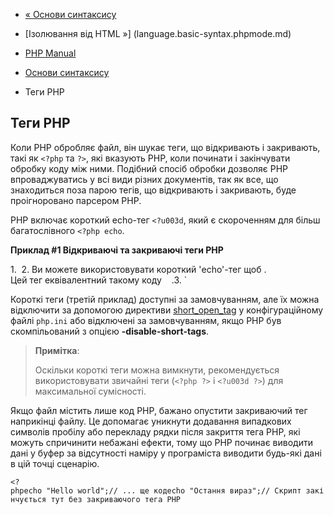 - [« Основи синтаксису](language.basic-syntax.md)
- [Ізолювання від HTML »] (language.basic-syntax.phpmode.md)

- [PHP Manual](index.md)
- [Основи синтаксису](language.basic-syntax.md)
- Теги PHP

## Теги PHP

Коли PHP обробляє файл, він шукає теги, що відкривають і закривають,
такі як `<?php` та `?>`, які вказують PHP, коли починати і
закінчувати обробку коду між ними. Подібний спосіб обробки
дозволяє PHP впроваджуватись у всі види різних документів, так як все,
що знаходиться поза парою тегів, що відкривають і закривають, буде
проігноровано парсером PHP.

PHP включає короткий echo-тег `<?u003d`, який є
скороченням для більш багатослівного `<?php echo`.

**Приклад #1 Відкриваючі та закриваючі теги PHP**

1.  <?php echo 'якщо ви хотите зберігати код PHP в документах XHTML або XML,                  то | ?>2. Ви можете використовувати короткий 'echo'-тег щоб <?u003d 'надрукувати цю рядок' ?>. Цей тег еквівалентний такому коду    <?php echo 'надрукувати цю рядок' ?>.3. <? echo 'цей код з короткими тегами, але он працювати тільки якщо '. 'включена опція "short_open_tag"'; ?>`

Короткі теги (третій приклад) доступні за замовчуванням, але їх можна
відключити за допомогою директиви
[short_open_tag](ini.core.md#ini.short-open-tag) у конфігураційному
файлі `php.ini` або відключені за замовчуванням, якщо PHP був скомпільований з
опцією **-disable-short-tags**.

> **Примітка**:
>
> Оскільки короткі теги можна вимкнути, рекомендується використовувати
> звичайні теги (`<?php ?>` і `<?u003d ?>`) для максимальної
> сумісності.

Якщо файл містить лише код PHP, бажано опустити закриваючий
тег наприкінці файлу. Це допомагає уникнути додавання випадкових символів
пробілу або перекладу рядки після закриття тега PHP, які можуть
спричинити небажані ефекти, тому що PHP починає виводити
дані у буфер за відсутності наміру у програміста виводити
будь-які дані в цій точці сценарію.

`<?phpecho "Hello world";// ... ще кодecho "Остання вираз";// Скрипт закінчується тут без закриваючого тега PHP `
